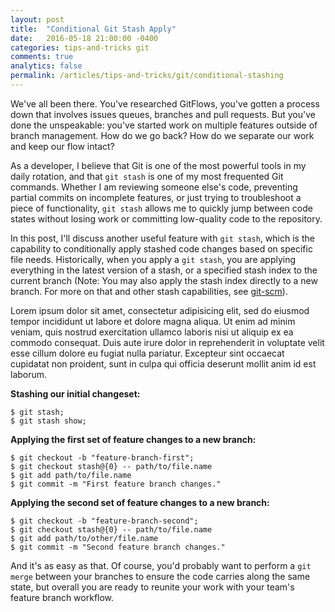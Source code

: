 ```yaml
---
layout: post
title:  "Conditional Git Stash Apply"
date:   2016-05-18 21:00:00 -0400
categories: tips-and-tricks git
comments: true
analytics: false
permalink: /articles/tips-and-tricks/git/conditional-stashing
---
```


We've all been there. You've researched GitFlows, you've gotten a process down that involves issues queues, branches and pull requests. But you've done the unspeakable: you've started work on multiple features outside of branch management. How do we go back? How do we separate our work and keep our flow intact?
<!--more-->

As a developer, I believe that Git is one of the most powerful tools in my daily rotation, and that `git stash` is one of my most frequented Git commands. Whether I am reviewing someone else's code, preventing partial commits on incomplete features, or just trying to troubleshoot a piece of functionality, `git stash` allows me to quickly jump between code states without losing work or committing low-quality code to the repository.

In this post, I'll discuss another useful feature with `git stash`, which is the capability to conditionally apply stashed code changes based on specific file needs. Historically, when you apply a `git stash`, you are applying everything in the latest version of a stash, or a specified stash index to the current branch (Note: You may also apply the stash index directly to a new branch. For more on that and other stash capabilities, see [git-scm](https://git-scm.com/book/no-nb/v1/Git-Tools-Stashing)).

Lorem ipsum dolor sit amet, consectetur adipisicing elit, sed do eiusmod
tempor incididunt ut labore et dolore magna aliqua. Ut enim ad minim veniam,
quis nostrud exercitation ullamco laboris nisi ut aliquip ex ea commodo
consequat. Duis aute irure dolor in reprehenderit in voluptate velit esse
cillum dolore eu fugiat nulla pariatur. Excepteur sint occaecat cupidatat non
proident, sunt in culpa qui officia deserunt mollit anim id est laborum.

**Stashing our initial changeset:**

~~~ git
$ git stash;
$ git stash show;
~~~

**Applying the first set of feature changes to a new branch:**

~~~ git
$ git checkout -b "feature-branch-first";
$ git checkout stash@{0} -- path/to/file.name
$ git add path/to/file.name
$ git commit -m "First feature branch changes."
~~~

**Applying the second set of feature changes to a new branch:**

~~~ git
$ git checkout -b "feature-branch-second";
$ git checkout stash@{0} -- path/to/file.name
$ git add path/to/other/file.name
$ git commit -m "Second feature branch changes."
~~~

And it's as easy as that. Of course, you'd probably want to perform a `git merge` between your branches to ensure the code carries along the same state, but overall you are ready to reunite your work with your team's feature branch workflow.